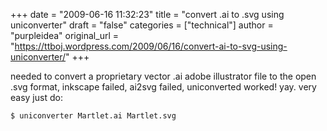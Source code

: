 +++
date = "2009-06-16 11:32:23"
title = "convert .ai to .svg using uniconverter"
draft = "false"
categories = ["technical"]
author = "purpleidea"
original_url = "https://ttboj.wordpress.com/2009/06/16/convert-ai-to-svg-using-uniconverter/"
+++

needed to convert a proprietary vector .ai adobe illustrator file to the open .svg format, inkscape failed, ai2svg failed, uniconverted worked! yay. very easy just do:

<code>$ uniconverter Martlet.ai Martlet.svg</code>

